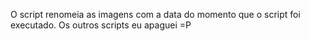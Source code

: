 O script renomeia as imagens com a data do momento que o script foi executado.
Os outros scripts eu apaguei =P
